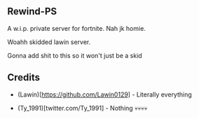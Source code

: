 ## Rewind-PS
A w.i.p. private server for fortnite. Nah jk homie.

Woahh skidded lawin server.

Gonna add shit to this so it won't just be a skid

## Credits

- (Lawin)[https://github.com/Lawin0129] - Literally everything 

- (Ty_1991)[twitter.com/Ty_1991] - Nothing 💀💀💀💀
